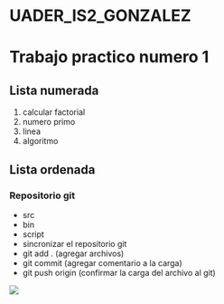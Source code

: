 # UADER_IS2_GONZALEZ

<h1>Trabajo practico numero 1 </h1>

<h2>
   <strong>Lista numerada</strong> 
</h2>

<ol>
    <li>calcular factorial</li>
    <li>numero primo</li>
    <li>linea</li>
    <li>algoritmo</li>
</ol>

<h2> Lista ordenada </h2>
<h3>Repositorio git </h3>
<ul> 
    <li>src</li>
    <li>bin</li>
    <li>script</li>
    <li>sincronizar el repositorio git </li>
    <li>git add . (agregar archivos)</li>
    <li>git commit (agregar comentario a la carga)</li>
    <li>git push origin (confirmar la carga del archivo al git)</li>
</ul>

<img src = "https://www.google.com.ar/url?sa=i&url=https%3A%2F%2Fwww.esferatic.com%2F2012%2F05%2Ftrocitos-de-codigo-ii-recursividad-y-la-funcion-factorial%2F&psig=AOvVaw01h8BlNUAbKveLK0EKxQ5O&ust=1679957678441000&source=images&cd=vfe&ved=0CA8QjRxqFwoTCIDkopfY-v0CFQAAAAAdAAAAABAQ">

<a href= "https://campus.fcytcdelu.uader.edu.ar/" target = "_blank" > </a>